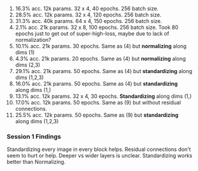 1. 16.3% acc. 12k params. 32 x 4, 40 epochs. 256 batch size.
2. 28.5% acc. 12k params. 32 x 4, 120 epochs. 256 batch size.
3. 31.3% acc. 40k params. 64 x 4, 150 epochs. 256 batch size.
4. 2.1% acc. 21k params. 32 x 8, 100 epochs. 256 batch size. Took 80 epochs just to get out of super-high-loss, maybe due to lack of normalization?
5. 10.1% acc. 21k params. 30 epochs. Same as (4) but **normalizing** along dims (1)
6. 4.3% acc. 21k params. 20 epochs. Same as (4) but **normalizing** along dims (2,3)
7. 29.1% acc. 21k params. 50 epochs. Same as (4) but **standardizing** along dims (1,2,3)
8. 16.0% acc. 21k params. 50 epochs. Same as (4) but **standardizing** along dims (1,)
9. 13.1% acc. 12k params. 32 x 4, 30 epochs. **Standardizing** along dims (1,)
10. 17.0% acc. 12k params. 50 epochs. Same as (9) but without residual connections.
11. 25.5% acc. 12k params. 50 epochs. Same as (9) but **standardizing** along dims (1,2,3)

### Session 1 Findings
Standardizing every image in every block helps. Residual connections don't seem to hurt or help. Deeper vs wider layers is unclear. Standardizing works better than Normalizing.

